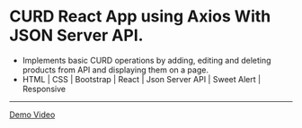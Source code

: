 # CURD React App using Axios With JSON Server API.
-	Implements basic CURD operations by adding, editing and deleting products from API and displaying them on a page.
-	HTML | CSS | Bootstrap | React | Json Server API | Sweet Alert | Responsive
<hr/>
<a href="https://www.linkedin.com/posts/ziad-ahmed22_reactjs-activity-7068935273115451395-r4Mj?utm_source=share&utm_medium=member_desktop">Demo Video </a>
